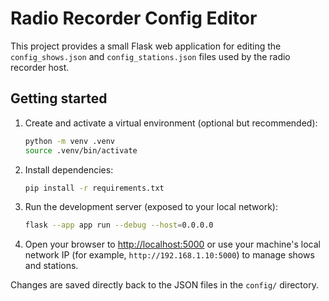 # Radio Recorder Config Editor

This project provides a small Flask web application for editing the `config_shows.json` and `config_stations.json` files used by the radio recorder host.

## Getting started

1. Create and activate a virtual environment (optional but recommended):
   ```bash
   python -m venv .venv
   source .venv/bin/activate
   ```
2. Install dependencies:
   ```bash
   pip install -r requirements.txt
   ```
3. Run the development server (exposed to your local network):
   ```bash
   flask --app app run --debug --host=0.0.0.0
   ```
4. Open your browser to [http://localhost:5000](http://localhost:5000) or use your machine's local network IP (for example, `http://192.168.1.10:5000`) to manage shows and stations.

Changes are saved directly back to the JSON files in the `config/` directory.
